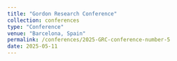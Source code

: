 ```yaml
---
title: "Gordon Research Conference"
collection: conferences
type: "Conference"
venue: "Barcelona, Spain"
permalink: /conferences/2025-GRC-conference-number-5
date: 2025-05-11
---
```

